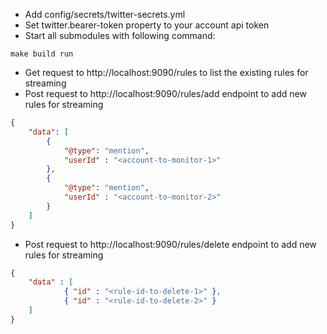 * Add config/secrets/twitter-secrets.yml
* Set twitter.bearer-token property to your account api token
* Start all submodules with following command:
```
make build run
```
* Get request to http://localhost:9090/rules to list the existing rules for streaming
* Post request to http://localhost:9090/rules/add endpoint to add new rules for streaming
```json
{
	"data": [
		{
			"@type": "mention",
			"userId" : "<account-to-monitor-1>"
		},
        {
			"@type": "mention",
			"userId" : "<account-to-monitor-2>"
		}
	]
}
```
* Post request to http://localhost:9090/rules/delete endpoint to add new rules for streaming
```json
{
	"data" : [
			{ "id" : "<rule-id-to-delete-1>" },
			{ "id" : "<rule-id-to-delete-2>" }
	]
}
```
